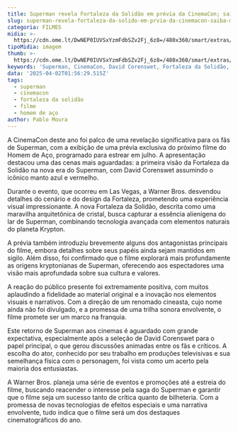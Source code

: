 ```yaml
---
title: Superman revela Fortaleza da Solidão em prévia da CinemaCon; saiba mais
slug: superman-revela-fortaleza-da-solido-em-prvia-da-cinemacon-saiba-mais
categoria: FILMES
midia: >-
  https://cdn.ome.lt/DwNEP0IUVSxYzmFdbSZv2Fj_6z8=/480x360/smart/extras/conteudos/superman-trailer_AMSCayZ.jpg
tipoMidia: imagem
thumb: >-
  https://cdn.ome.lt/DwNEP0IUVSxYzmFdbSZv2Fj_6z8=/480x360/smart/extras/conteudos/superman-trailer_AMSCayZ.jpg
keywords: 'Superman, CinemaCon, David Corenswet, Fortaleza da Solidão, Warner Bros.'
data: '2025-04-02T01:56:29.515Z'
tags:
  - superman
  - cinemacon
  - fortaleza da solidão
  - filme
  - homem de aço
author: Pablo Moura
---
```


A CinemaCon deste ano foi palco de uma revelação significativa para os fãs de Superman, com a exibição de uma prévia exclusiva do próximo filme do Homem de Aço, programado para estrear em julho. A apresentação destacou uma das cenas mais aguardadas: a primeira visão da Fortaleza da Solidão na nova era do Superman, com David Corenswet assumindo o icônico manto azul e vermelho.

Durante o evento, que ocorreu em Las Vegas, a Warner Bros. desvendou detalhes do cenário e do design da Fortaleza, prometendo uma experiência visual impressionante. A nova Fortaleza da Solidão, descrita como uma maravilha arquitetônica de cristal, busca capturar a essência alienígena do lar de Superman, combinando tecnologia avançada com elementos naturais do planeta Krypton.

A prévia também introduziu brevemente alguns dos antagonistas principais do filme, embora detalhes sobre seus papéis ainda sejam mantidos em sigilo. Além disso, foi confirmado que o filme explorará mais profundamente as origens kryptonianas de Superman, oferecendo aos espectadores uma visão mais aprofundada sobre sua cultura e valores.

A reação do público presente foi extremamente positiva, com muitos aplaudindo a fidelidade ao material original e a inovação nos elementos visuais e narrativos. Com a direção de um renomado cineasta, cujo nome ainda não foi divulgado, e a promessa de uma trilha sonora envolvente, o filme promete ser um marco na franquia.

Este retorno de Superman aos cinemas é aguardado com grande expectativa, especialmente após a seleção de David Corenswet para o papel principal, o que gerou discussões animadas entre os fãs e críticos. A escolha do ator, conhecido por seu trabalho em produções televisivas e sua semelhança física com o personagem, foi vista como um acerto pela maioria dos entusiastas.

A Warner Bros. planeja uma série de eventos e promoções até a estreia do filme, buscando reacender o interesse pela saga do Superman e garantir que o filme seja um sucesso tanto de crítica quanto de bilheteria. Com a promessa de novas tecnologias de efeitos especiais e uma narrativa envolvente, tudo indica que o filme será um dos destaques cinematográficos do ano.
